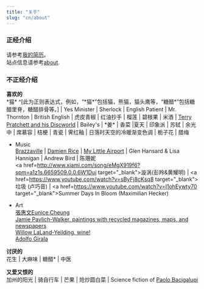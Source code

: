 ```yaml
---
title: "关于"
slug: "cn/about"
---
```



### 正经介绍 
请参考[我的简历](../vitae/)。  
站点信息请参考[about](../../en/about).

### 不正经介绍

__喜欢的__  
\*猫\* ^[此为正则表达式，例如，“\*猫\*”包括猫，熊猫，猫头鹰等，“糖醋*”包括糖醋里脊，糖醋排骨等。] |
Yes Minister | Sherlock | English Patient | Mr. Thornton | British English | 虎皮青椒 | 红油抄手 | 榴莲 | 碧根果 | 米酒 | 
<a href=https://www.terrypratchettbooks.com/ target="_blank">Terry Pratchett and his Discworld</a> |
Bailey's | \*姜\* | 香菜 |夏天 | 印象派 | 苏轼 | 余光中 | 席慕容 | 桔梗 | 青瓷 | 霁红釉 | 日落时天空的冷暖渐变色调 |
栀子花 | 腊梅 

- Music  
<a href=http://www.brazzavilleband.com/ target="_blank">Brazzaville</a> |
<a href=http://www.damienrice.com/ target="_blank">Damien Rice</a> |
<a href=http://www.mylittleairport.com/ target="_blank">My Little Airport</a> | 
Glen Hansard & Lisa Hannigan | 
Andrew Bird | 陈珊妮  
<a href=http://www.xiami.com/song/eMgX919f6?spm=a1z1s.6659509.0.0.6W1Duj target="_blank">漩涡(彭羚&黄耀明)</a> |
<a href=https://www.youtube.com/watch?v=sByFj8cKsq8 target="_blank">垃圾 (卢巧音) </a> | 
<a href=https://www.youtube.com/watch?v=I1ohEywty70 target="_blank">Summer Days In Bloom (Maximilian Hecker)</a> 


- Art   
<a href=http://www.euniceman.com/ target="_blank" >張惠文Eunice Cheung</a>  
<a href=https://www.jpartcollage.com/ target="_blank" >Jamie Pavlich-Walker, paintings with recycled magazines, maps, and newspapers</a>  
<a href=http://wllyfineart.com/ target="_blank" >Willow LaLand-Yeilding, wine!</a>  
<a href=http://www.artadolfo.com/ target="_blank" >Adolfo Girala</a>

__讨厌的__  
花生 | 大麻味 | 糖醋* | 中医

__又爱又恨的__  
加州的阳光 | 骑自行车 | 芒果 | 炝炒圆白菜 | Science fiction of <a href="http://windupstories.com/" target="_blank">Paolo Bacigalupi</a>




